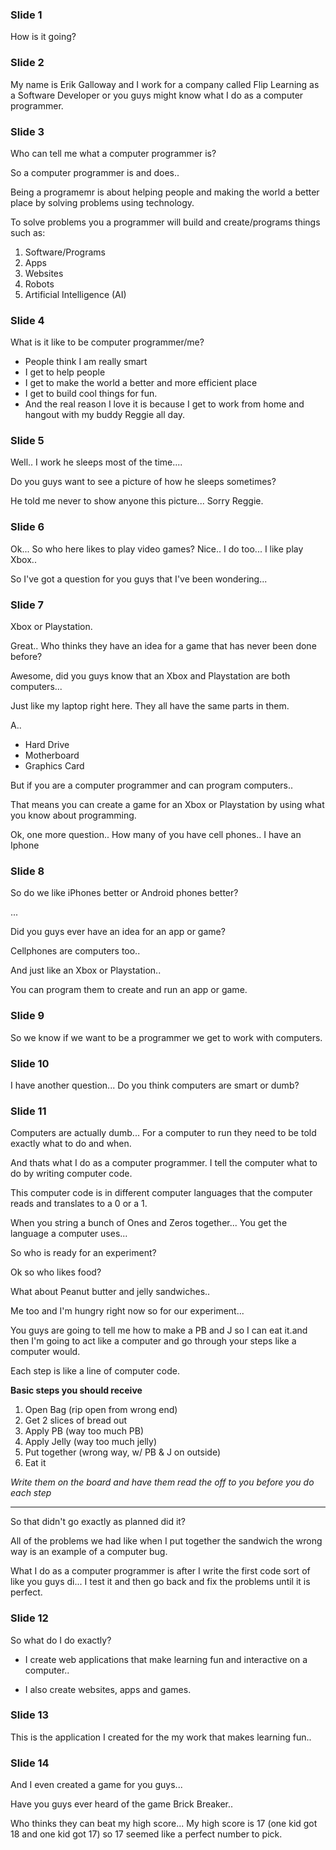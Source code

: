 ### Slide 1

How is it going?

### Slide 2

My name is Erik Galloway and I work for a company called Flip Learning as a Software Developer or you guys might know what I do as a computer programmer.

### Slide 3

Who can tell me what a computer programmer is?

So a computer programmer is and does..

Being a programemr is about helping people and making the world a better place by solving problems using technology.

To solve problems you a programmer will build and create/programs things such as:
1. Software/Programs
2. Apps
3. Websites
4. Robots
5. Artificial Intelligence (AI)

### Slide 4

What is it like to be computer programmer/me?

- People think I am really smart
- I get to help people
- I get to make the world a better and more efficient place
- I get to build cool things for fun.
- And the real reason I love it is because I get to work from home and hangout with my buddy Reggie all day.

### Slide 5

Well.. I work he sleeps most of the time....

Do you guys want to see a picture of how he sleeps sometimes?

He told me never to show anyone this picture... Sorry Reggie.


### Slide 6

Ok... So who here likes to play video games? Nice..  I do too... I like play Xbox..

So I've got a question for you guys that I've been wondering... 

### Slide 7

Xbox or Playstation.

Great.. Who thinks they have an idea for a game that has never been done before?

Awesome, did you guys know that an Xbox and Playstation are both computers...

Just like my laptop right here. They all have the same parts in them.

A.. 
- Hard Drive
- Motherboard
- Graphics Card

But if you are a computer programmer and can program computers..
 
That means you can create a game for an Xbox or Playstation by using what you know about programming.

Ok, one more question.. How many of you have cell phones.. I have an Iphone

### Slide 8

So do we like iPhones better or Android phones better?

...

Did you guys ever have an idea for an app or game? 

Cellphones are computers too.. 

And just like an Xbox or Playstation.. 

You can program them to create and run an app or game.

### Slide 9

So we know if we want to be a programmer we get to work with computers.

### Slide 10

I have another question... Do you think computers are smart or dumb?

### Slide 11

Computers are actually dumb... For a computer to run they need to be told exactly what to do and when.

And thats what I do as a computer programmer. I tell the computer what to do by writing computer code.

This computer code is in different computer languages that the computer reads and translates to a 0 or a 1.

When you string a bunch of Ones and Zeros together... You get the language a computer uses...

So who is ready for an experiment?


Ok so who likes food?

What about Peanut butter and jelly sandwiches.. 

Me too and I'm hungry right now so for our experiment... 

You guys are going to tell me how to make a PB and J so I can eat it.and then I'm going to act like a computer and go through your steps like a computer would.

Each step is like a line of computer code. 

**Basic steps you should receive**

1. Open Bag (rip open from wrong end)
2. Get 2 slices of bread out
3. Apply PB (way too much PB)
4. Apply Jelly (way too much jelly)
5. Put together (wrong way, w/ PB & J on outside)
6. Eat it

*Write them on the board and have them read the off to you before you do each step*

---

So that didn't go exactly as planned did it?

All of the problems we had like when I put together the sandwich the wrong way is an example of a computer bug.

What I do as a computer programmer is after I write the first code sort of like you guys di... I test it and then go back and fix
the problems until it is perfect.

### Slide 12

So what do I do exactly?

- I create web applications that make learning fun and interactive on a computer.. 
 
- I also create websites, apps and games.

### Slide 13

This is the application I created for the my work that makes learning fun..

### Slide 14

And I even created a game for you guys... 

Have you guys ever heard of the game Brick Breaker..

Who thinks they can beat my high score... My high score is 17 (one kid got 18 and one kid got 17) so 17 seemed like a perfect number to pick.

